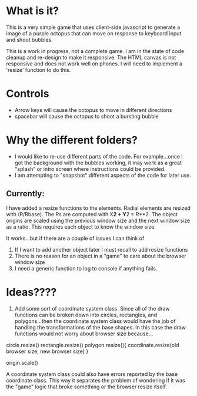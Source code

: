 # What is it?

This is a very simple game that uses client-side javascript to generate a image of a purple octopus that can move on response to keyboard input and shoot bubbles. 

This is a work in progress, not a complete game.  I am in the state of code cleanup and re-design to make it responsive.  The HTML canvas is not responsive and does not work well on phones.  I will need to implement a 'resize' function to do this.

# Controls

 * Arrow keys will cause the octopus to move in different directions
 * spacebar will cause the octopus to shoot a bursting bubble

# Why the different folders?

* I would like to re-use different parts of the code.  For example...once I got the background with the bubbles working, it may work as a great "splash" or intro screen where instructions could be provided.  
* I am attempting to "snapshot" different aspects of the code for later use. 


## Currently:

I have added a resize functions to the elements.  Radial elements are resized with (R/Rbase).  The Rs are computed with X**2 + Y**2 = R**2.
The object origins are scaled using the previous window size and the next window size as a ratio.  This requires each object to know the window size.

It works...but if there are a couple of issues I can think of

1) If I want to add another object later I must recall to add resize functions
2) There is no reason for an object in a "game" to care about the browser window size
3) I need a generic function to log to console if anything fails.  

# Ideas????

1) Add some sort of coordinate system class. Since all of the draw functions can be broken down into circles, rectangles, and polygons...then the coordinate system class would have the job of handling the transformations of the base shapes.  In this case the draw functions would not worry about browser size because...

circle.resize() 
rectangle.resize()
polygon.resize(){
    coordinate.resize(old browser size, new browser size)
}

origin.scale()

A coordinate system class could also have errors reported by the base coordinate class.  This way it separates the problem of wondering if it was the "game" logic that broke something or the browser resize itself.





